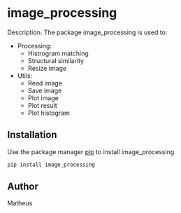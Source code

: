 # image_processing

Description.
The package image_processing is used to:
- Processing:
    - Histrogram matching
    - Structural similarity
    - Resize image
- Utils:
    - Read image
    - Save image
    - Plot image
    - Plot result
    - Plot histogram

## Installation

Use the package manager [pip](https://pip.pypa.io/en/stable/) to install image_processing

```bash
pip install image_processing
```

## Author
Matheus
